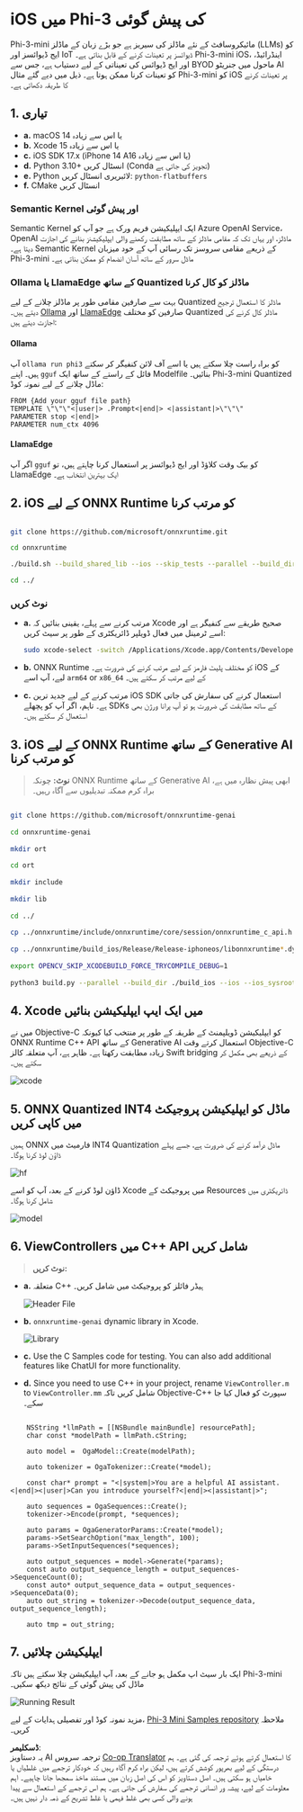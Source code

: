 <!--
CO_OP_TRANSLATOR_METADATA:
{
  "original_hash": "ffeb840575ff03dea81d2b2214f2e000",
  "translation_date": "2025-04-03T06:49:59+00:00",
  "source_file": "md\\01.Introduction\\03\\iOS_Inference.md",
  "language_code": "ur"
}
-->
# **iOS میں Phi-3 کی پیش گوئی**

Phi-3-mini مائیکروسافٹ کے نئے ماڈلز کی سیریز ہے جو بڑے زبان کے ماڈلز (LLMs) کو ایج ڈیوائسز اور IoT ڈیوائسز پر تعینات کرنے کے قابل بناتی ہے۔ Phi-3-mini iOS، اینڈرائیڈ، اور ایج ڈیوائس کی تعیناتی کے لیے دستیاب ہے، جس سے BYOD ماحول میں جنریٹو AI کو تعینات کرنا ممکن ہوتا ہے۔ ذیل میں دیے گئے مثال Phi-3-mini کو iOS پر تعینات کرنے کا طریقہ دکھاتی ہے۔

## **1. تیاری**

- **a.** macOS 14 یا اس سے زیادہ
- **b.** Xcode 15 یا اس سے زیادہ
- **c.** iOS SDK 17.x (iPhone 14 A16 یا اس سے زیادہ)
- **d.** Python 3.10+ انسٹال کریں (Conda تجویز کی جاتی ہے)
- **e.** Python لائبریری انسٹال کریں: `python-flatbuffers`
- **f.** CMake انسٹال کریں

### Semantic Kernel اور پیش گوئی

Semantic Kernel ایک ایپلیکیشن فریم ورک ہے جو آپ کو Azure OpenAI Service، OpenAI ماڈلز، اور یہاں تک کہ مقامی ماڈلز کے ساتھ مطابقت رکھنے والی ایپلیکیشنز بنانے کی اجازت دیتا ہے۔ Semantic Kernel کے ذریعے مقامی سروسز تک رسائی آپ کے خود میزبان Phi-3-mini ماڈل سرور کے ساتھ آسان انضمام کو ممکن بناتی ہے۔

### Ollama یا LlamaEdge کے ساتھ Quantized ماڈلز کو کال کرنا

بہت سے صارفین مقامی طور پر ماڈلز چلانے کے لیے Quantized ماڈلز کا استعمال ترجیح دیتے ہیں۔ [Ollama](https://ollama.com) اور [LlamaEdge](https://llamaedge.com) صارفین کو مختلف Quantized ماڈلز کال کرنے کی اجازت دیتے ہیں:

#### **Ollama**

آپ `ollama run phi3` کو براہ راست چلا سکتے ہیں یا اسے آف لائن کنفیگر کر سکتے ہیں۔ اپنے `gguf` فائل کے راستے کے ساتھ ایک Modelfile بنائیں۔ Phi-3-mini Quantized ماڈل چلانے کے لیے نمونہ کوڈ:

```gguf
FROM {Add your gguf file path}
TEMPLATE \"\"\"<|user|> .Prompt<|end|> <|assistant|>\"\"\"
PARAMETER stop <|end|>
PARAMETER num_ctx 4096
```

#### **LlamaEdge**

اگر آپ `gguf` کو بیک وقت کلاؤڈ اور ایج ڈیوائسز پر استعمال کرنا چاہتے ہیں، تو LlamaEdge ایک بہترین انتخاب ہے۔

## **2. iOS کے لیے ONNX Runtime کو مرتب کرنا**

```bash

git clone https://github.com/microsoft/onnxruntime.git

cd onnxruntime

./build.sh --build_shared_lib --ios --skip_tests --parallel --build_dir ./build_ios --ios --apple_sysroot iphoneos --osx_arch arm64 --apple_deploy_target 17.5 --cmake_generator Xcode --config Release

cd ../

```

### **نوٹ کریں**

- **a.** مرتب کرنے سے پہلے، یقینی بنائیں کہ Xcode صحیح طریقے سے کنفیگر ہے اور اسے ٹرمینل میں فعال ڈویلپر ڈائریکٹری کے طور پر سیٹ کریں:

    ```bash
    sudo xcode-select -switch /Applications/Xcode.app/Contents/Developer
    ```

- **b.** ONNX Runtime کو مختلف پلیٹ فارمز کے لیے مرتب کرنے کی ضرورت ہے۔ iOS کے لیے، آپ اسے `arm64` or `x86_64` کے لیے مرتب کر سکتے ہیں۔

- **c.** مرتب کرنے کے لیے جدید ترین iOS SDK استعمال کرنے کی سفارش کی جاتی ہے۔ تاہم، اگر آپ کو پچھلے SDKs کے ساتھ مطابقت کی ضرورت ہو تو آپ پرانا ورژن بھی استعمال کر سکتے ہیں۔

## **3. iOS کے لیے ONNX Runtime کے ساتھ Generative AI کو مرتب کرنا**

> **نوٹ:** چونکہ ONNX Runtime کے ساتھ Generative AI ابھی پیش نظارہ میں ہے، براہ کرم ممکنہ تبدیلیوں سے آگاہ رہیں۔

```bash

git clone https://github.com/microsoft/onnxruntime-genai
 
cd onnxruntime-genai
 
mkdir ort
 
cd ort
 
mkdir include
 
mkdir lib
 
cd ../
 
cp ../onnxruntime/include/onnxruntime/core/session/onnxruntime_c_api.h ort/include
 
cp ../onnxruntime/build_ios/Release/Release-iphoneos/libonnxruntime*.dylib* ort/lib
 
export OPENCV_SKIP_XCODEBUILD_FORCE_TRYCOMPILE_DEBUG=1
 
python3 build.py --parallel --build_dir ./build_ios --ios --ios_sysroot iphoneos --ios_arch arm64 --ios_deployment_target 17.5 --cmake_generator Xcode --cmake_extra_defines CMAKE_XCODE_ATTRIBUTE_CODE_SIGNING_ALLOWED=NO

```

## **4. Xcode میں ایک ایپ ایپلیکیشن بنائیں**

میں نے Objective-C کو ایپلیکیشن ڈویلپمنٹ کے طریقہ کے طور پر منتخب کیا کیونکہ ONNX Runtime C++ API کے ساتھ Generative AI استعمال کرتے وقت Objective-C زیادہ مطابقت رکھتا ہے۔ ظاہر ہے، آپ متعلقہ کالز Swift bridging کے ذریعے بھی مکمل کر سکتے ہیں۔

![xcode](../../../../../translated_images/xcode.6c67033ca85b703e80cc51ecaa681fbcb6ac63cc0c256705ac97bc9ca039c235.ur.png)

## **5. ONNX Quantized INT4 ماڈل کو ایپلیکیشن پروجیکٹ میں کاپی کریں**

ہمیں ONNX فارمیٹ میں INT4 Quantization ماڈل درآمد کرنے کی ضرورت ہے، جسے پہلے ڈاؤن لوڈ کرنا ہوگا۔

![hf](../../../../../translated_images/hf.b99941885c6561bb3bcc0155d409e713db6d47b4252fb6991a08ffeefc0170ec.ur.png)

ڈاؤن لوڈ کرنے کے بعد، آپ کو اسے Xcode میں پروجیکٹ کے Resources ڈائریکٹری میں شامل کرنا ہوگا۔

![model](../../../../../translated_images/model.f0cb932ac2c7648211fbe5341ee1aa42b77cb7f956b6d9b084afb8fbf52927c7.ur.png)

## **6. ViewControllers میں C++ API شامل کریں**

> **نوٹ کریں:**

- **a.** متعلقہ C++ ہیڈر فائلز کو پروجیکٹ میں شامل کریں۔

  ![Header File](../../../../../translated_images/head.2504a93b0be166afde6729fb193ebd14c5acb00a0bb6de1939b8a175b1f630fb.ur.png)

- **b.** `onnxruntime-genai` dynamic library in Xcode.

  ![Library](../../../../../translated_images/lib.86e12a925eb07e4e71a1466fa4f3ad27097e08505d25d34e98c33005d69b6f23.ur.png)

- **c.** Use the C Samples code for testing. You can also add additional features like ChatUI for more functionality.

- **d.** Since you need to use C++ in your project, rename `ViewController.m` to `ViewController.mm` شامل کریں تاکہ Objective-C++ سپورٹ کو فعال کیا جا سکے۔

```objc

    NSString *llmPath = [[NSBundle mainBundle] resourcePath];
    char const *modelPath = llmPath.cString;

    auto model =  OgaModel::Create(modelPath);

    auto tokenizer = OgaTokenizer::Create(*model);

    const char* prompt = "<|system|>You are a helpful AI assistant.<|end|><|user|>Can you introduce yourself?<|end|><|assistant|>";

    auto sequences = OgaSequences::Create();
    tokenizer->Encode(prompt, *sequences);

    auto params = OgaGeneratorParams::Create(*model);
    params->SetSearchOption("max_length", 100);
    params->SetInputSequences(*sequences);

    auto output_sequences = model->Generate(*params);
    const auto output_sequence_length = output_sequences->SequenceCount(0);
    const auto* output_sequence_data = output_sequences->SequenceData(0);
    auto out_string = tokenizer->Decode(output_sequence_data, output_sequence_length);
    
    auto tmp = out_string;

```

## **7. ایپلیکیشن چلائیں**

ایک بار سیٹ اپ مکمل ہو جانے کے بعد، آپ ایپلیکیشن چلا سکتے ہیں تاکہ Phi-3-mini ماڈل کی پیش گوئی کے نتائج دیکھ سکیں۔

![Running Result](../../../../../translated_images/result.7ebd1fe614f809d776c46475275ec72e4ab898c4ec53ae62b29315c064ca6839.ur.jpg)

مزید نمونہ کوڈ اور تفصیلی ہدایات کے لیے، [Phi-3 Mini Samples repository](https://github.com/Azure-Samples/Phi-3MiniSamples/tree/main/ios) ملاحظہ کریں۔

**ڈسکلیمر**:  
یہ دستاویز AI ترجمہ سروس [Co-op Translator](https://github.com/Azure/co-op-translator) کا استعمال کرتے ہوئے ترجمہ کی گئی ہے۔ ہم درستگی کے لیے بھرپور کوشش کرتے ہیں، لیکن براہ کرم آگاہ رہیں کہ خودکار ترجمے میں غلطیاں یا خامیاں ہو سکتی ہیں۔ اصل دستاویز کو اس کی اصل زبان میں مستند ماخذ سمجھا جانا چاہیے۔ اہم معلومات کے لیے، پیشہ ور انسانی ترجمے کی سفارش کی جاتی ہے۔ ہم اس ترجمے کے استعمال سے پیدا ہونے والی کسی بھی غلط فہمی یا غلط تشریح کے ذمہ دار نہیں ہیں۔